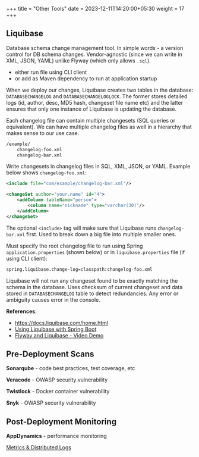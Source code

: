 +++
title = "Other Tools"
date = 2023-12-11T14:20:00+05:30
weight = 17
+++

## Liquibase
Database schema change management tool. In simple words - a version control for DB schema changes. Vendor-agnostic (since we can write in XML, JSON, YAML) unlike Flyway (which only allows `.sql`).

- either run file using CLI client
- or add as Maven dependency to run at application startup

When we deploy our changes, Liquibase creates two tables in the database: `DATABASECHANGELOG` and `DATABASECHANGELOGLOCK`. The former stores detailed logs (id, author, desc, MD5 hash, changeset file name etc) and the latter ensures that only one instance of Liquibase is updating the database.

Each changelog file can contain multiple changesets (SQL queries or equivalent). We can have multiple changelog files as well in a hierarchy that makes sense to our use case.
```txt
/example/
	changelog-foo.xml
	changelog-bar.xml
```

Write changesets in changelog files in SQL, XML, JSON, or YAML. Example below shows `changelog-foo.xml`:
```xml
<include file="com/example/changelog-bar.xml"/>

<changeSet author="your.name" id="4">
    <addColumn tableName="person">
        <column name="nickname" type="varchar(30)"/>
    </addColumn>
</changeSet>
```

The optional `<include>` tag will make sure that Liquibase runs `changelog-bar.xml` first. Used to break down a big file into multiple smaller ones.

Must specify the root changelog file to run using Spring `application.properties` (shown below) or in `liquibase.properties` file (if using CLI client):
```txt
spring.liquibase.change-log=classpath:changelog-foo.xml
``` 

Liquibase will not run any changeset found to be exactly matching the schema in the database. Uses checksum of current changeset and data stored in `DATABASECHANGELOG` table to detect redundancies. Any error or ambiguity causes error in the console.

**References**:
- https://docs.liquibase.com/home.html
- [Using Liquibase with Spring Boot](https://contribute.liquibase.com/extensions-integrations/directory/integration-docs/springboot/springboot/)
- [Flyway and Liquibase - Video Demo](https://youtu.be/KjPlcXkk7xY)

## Pre-Deployment Scans
**Sonarqube** - code best practices, test coverage, etc

**Veracode** - OWASP security vulnerability

**Twistlock** - Docker container vulnerability

**Snyk** - OWASP security vulnerability


## Post-Deployment Monitoring
**AppDynamics** - performance monitoring

[Metrics & Distributed Logs](../log/#metrics)